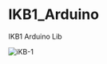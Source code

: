 # IKB1_Arduino

IKB1 Arduino Lib

![iKB-1](https://raw.githubusercontent.com/jcubuntu/IKB1_Arduino/master/Function.png)
